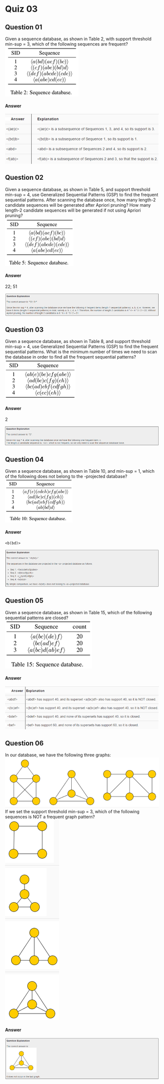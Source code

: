 Quiz 03
=======  

Question 01  
-----------  
Given a sequence database, as shown in Table 2, with support threshold min-sup = 3, which of the following sequences are frequent?  
![Fig 1](https://github.com/UtkarshPathrabe/Pattern-Discovery-In-Data-Mining/blob/master/Weekly%20Quizzes/Week%203/Fig01.png "Fig 1")  

#### Answer  
![Fig 2](https://github.com/UtkarshPathrabe/Pattern-Discovery-In-Data-Mining/blob/master/Weekly%20Quizzes/Week%203/Fig02.png "Fig 2")  

Question 02
-----------  
Given a sequence database, as shown in Table 5, and support threshold min-sup = 4, use Generalized Sequential Patterns (GSP) to find the frequent sequential patterns. After scanning the database once, how many length-2 candidate sequences will be generated after Apriori pruning? How many length-2 candidate sequences will be generated if not using Apriori pruning?  
![Fig 3](https://github.com/UtkarshPathrabe/Pattern-Discovery-In-Data-Mining/blob/master/Weekly%20Quizzes/Week%203/Fig03.png "Fig 3")  

#### Answer  
22; 51  

![Fig 4](https://github.com/UtkarshPathrabe/Pattern-Discovery-In-Data-Mining/blob/master/Weekly%20Quizzes/Week%203/Fig04.png "Fig 4")  

Question 03
-----------  
Given a sequence database, as shown in Table 8, and support threshold min-sup = 4, use Generalized Sequential Patterns (GSP) to find the frequent sequential patterns. What is the minimum number of times we need to scan the database in order to find all the frequent sequential patterns?   
![Fig 5](https://github.com/UtkarshPathrabe/Pattern-Discovery-In-Data-Mining/blob/master/Weekly%20Quizzes/Week%203/Fig05.png "Fig 5")  

#### Answer  
2  

![Fig 6](https://github.com/UtkarshPathrabe/Pattern-Discovery-In-Data-Mining/blob/master/Weekly%20Quizzes/Week%203/Fig06.png "Fig 6")  

Question 04
-----------  
Given a sequence database, as shown in Table 10, and min-sup = 1, which of the following does not belong to the <a>-projected database?  
![Fig 7](https://github.com/UtkarshPathrabe/Pattern-Discovery-In-Data-Mining/blob/master/Weekly%20Quizzes/Week%203/Fig07.png "Fig 7")  

#### Answer  
`<b(bd)>`  

![Fig 8](https://github.com/UtkarshPathrabe/Pattern-Discovery-In-Data-Mining/blob/master/Weekly%20Quizzes/Week%203/Fig08.png "Fig 8")  

Question 05
-----------  
Given a sequence database, as shown in Table 15, which of the following sequential patterns are closed?  
![Fig 9](https://github.com/UtkarshPathrabe/Pattern-Discovery-In-Data-Mining/blob/master/Weekly%20Quizzes/Week%203/Fig09.png "Fig 9")  

#### Answer  
![Fig 10](https://github.com/UtkarshPathrabe/Pattern-Discovery-In-Data-Mining/blob/master/Weekly%20Quizzes/Week%203/Fig10.png "Fig 10")  

Question 06
-----------  
In our database, we have the following three graphs:  
![Fig 11](https://github.com/UtkarshPathrabe/Pattern-Discovery-In-Data-Mining/blob/master/Weekly%20Quizzes/Week%203/Fig11.png "Fig 11")  
If we set the support threshold min-sup = 3, which of the following sequences is NOT a frequent graph pattern?  
![Fig 12](https://github.com/UtkarshPathrabe/Pattern-Discovery-In-Data-Mining/blob/master/Weekly%20Quizzes/Week%203/Fig12.png "Fig 12")  

#### Answer  
![Fig 13](https://github.com/UtkarshPathrabe/Pattern-Discovery-In-Data-Mining/blob/master/Weekly%20Quizzes/Week%203/Fig13.png "Fig 13")  